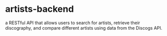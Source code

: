 # artists-backend
a RESTful API that allows users to search for artists, retrieve their discography, and compare different artists using data from the Discogs API. 
